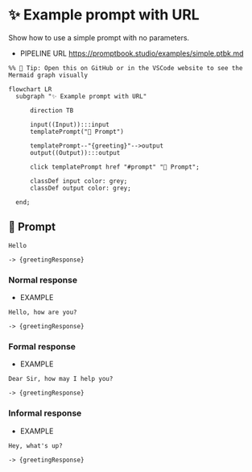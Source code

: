 # ✨ Example prompt with URL

Show how to use a simple prompt with no parameters.

-   PIPELINE URL https://promptbook.studio/examples/simple.ptbk.md

<!--
Note: No need to explicitly define the input and output parameters
-   OUTPUT PARAMETER `{greetingResponse}`
-->

<!--Graph-->
<!-- ⚠️ WARNING: This code has been generated so that any manual changes will be overwritten -->

```mermaid
%% 🔮 Tip: Open this on GitHub or in the VSCode website to see the Mermaid graph visually

flowchart LR
  subgraph "✨ Example prompt with URL"

      direction TB

      input((Input)):::input
      templatePrompt("💬 Prompt")

      templatePrompt--"{greeting}"-->output
      output((Output)):::output

      click templatePrompt href "#prompt" "💬 Prompt";

      classDef input color: grey;
      classDef output color: grey;

  end;
```

<!--/Graph-->

## 💬 Prompt

```text
Hello
```

`-> {greetingResponse}`

### Normal response

-   EXAMPLE

```text
Hello, how are you?
```

`-> {greetingResponse}`

### Formal response

-   EXAMPLE

```text
Dear Sir, how may I help you?
```

`-> {greetingResponse}`

### Informal response

-   EXAMPLE

```text
Hey, what's up?
```

`-> {greetingResponse}`
